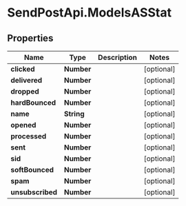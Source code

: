 # SendPostApi.ModelsASStat

## Properties
Name | Type | Description | Notes
------------ | ------------- | ------------- | -------------
**clicked** | **Number** |  | [optional] 
**delivered** | **Number** |  | [optional] 
**dropped** | **Number** |  | [optional] 
**hardBounced** | **Number** |  | [optional] 
**name** | **String** |  | [optional] 
**opened** | **Number** |  | [optional] 
**processed** | **Number** |  | [optional] 
**sent** | **Number** |  | [optional] 
**sid** | **Number** |  | [optional] 
**softBounced** | **Number** |  | [optional] 
**spam** | **Number** |  | [optional] 
**unsubscribed** | **Number** |  | [optional] 


